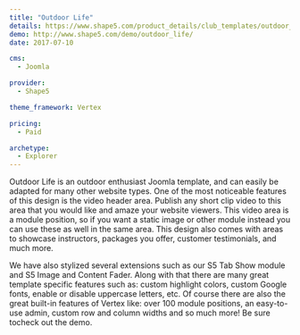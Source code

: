 ```yaml
---
title: "Outdoor Life"
details: https://www.shape5.com/product_details/club_templates/outdoor_life_-_club_template.html
demo: http://www.shape5.com/demo/outdoor_life/
date: 2017-07-10

cms: 
  - Joomla

provider:
  - Shape5

theme_framework: Vertex

pricing:
  - Paid

archetype:
  - Explorer
---
```


Outdoor Life is an outdoor enthusiast Joomla template, and can easily be adapted for many other website types. One of the most noticeable features of this design is the video header area. Publish any short clip video to this area that you would like and amaze your website viewers. This video area is a module position, so if you want a static image or other module instead you can use these as well in the same area. This design also comes with areas to showcase instructors, packages you offer, customer testimonials, and much more.

We have also stylized several extensions such as our S5 Tab Show module and S5 Image and Content Fader. Along with that there are many great template specific features such as: custom highlight colors, custom Google fonts, enable or disable uppercase letters, etc. Of course there are also the great built-in features of Vertex like: over 100 module positions, an easy-to-use admin, custom row and column widths and so much more! Be sure tocheck out the demo.
